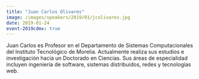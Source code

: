 ```yaml
---
title: "Juan Carlos Olivares"
image: /images/speakers/2019/01/jcolivares.jpg
date: 2019-01-24
event-2019cdmx: true
---
```


Juan Carlos es Profesor en el Departamento de Sistemas Computacionales del Instituto Tecnológico de Morelia. Actualmente realiza sus estudios e investigación hacia un Doctorado en Ciencias. Sus áreas de especialidad incluyen ingeniería de software, sistemas distribuidos, redes y tecnologías web.